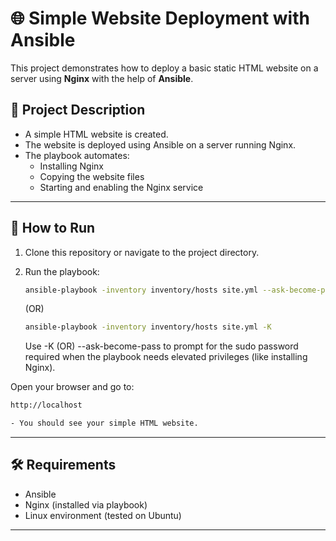# 🌐 Simple Website Deployment with Ansible

This project demonstrates how to deploy a basic static HTML website on a server using **Nginx** with the help of **Ansible**.

## 📄 Project Description

- A simple HTML website is created.
- The website is deployed using Ansible on a server running Nginx.
- The playbook automates:
  - Installing Nginx
  - Copying the website files
  - Starting and enabling the Nginx service

---

## 🚀 How to Run

1. Clone this repository or navigate to the project directory.

2. Run the playbook:

   ```bash
   ansible-playbook -inventory inventory/hosts site.yml --ask-become-pass
   ```

   (OR)

    ```bash
    ansible-playbook -inventory inventory/hosts site.yml -K
   ```

   Use -K (OR) --ask-become-pass to prompt for the sudo password required when the playbook needs elevated privileges (like installing Nginx).

Open your browser and go to:

``` bash
http://localhost

- You should see your simple HTML website.
```

---

## 🛠️ Requirements

- Ansible
- Nginx (installed via playbook)
- Linux environment (tested on Ubuntu)

---